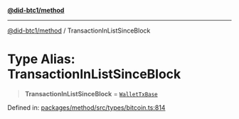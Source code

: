 [**@did-btc1/method**](../README.md)

***

[@did-btc1/method](../globals.md) / TransactionInListSinceBlock

# Type Alias: TransactionInListSinceBlock

> **TransactionInListSinceBlock** = [`WalletTxBase`](WalletTxBase.md)

Defined in: [packages/method/src/types/bitcoin.ts:814](https://github.com/dcdpr/did-btc1-js/blob/4ab6f9915d95beed9bc633644c9db1539395f512/packages/method/src/types/bitcoin.ts#L814)
